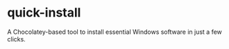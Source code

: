 # quick-install
A Chocolatey-based tool to install essential Windows software in just a few clicks.
